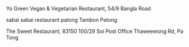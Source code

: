 Yo Green Vegan & Vegetarian Restaurant, 54/9 Bangla Road

sabai sabai restaurant patong Tambon Patong

The Sweet Restaurant, 83150 100/29 Soi Post Office Thaweewong Rd, Pa Tong
